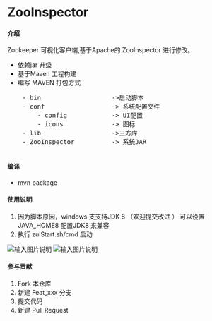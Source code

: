 # ZooInspector

#### 介绍
Zookeeper 可视化客户端,基于Apache的 ZooInspector 进行修改。

- 依赖jar 升级 
- 基于Maven 工程构建
- 编写 MAVEN 打包方式

<pre>
    - bin                   ->启动脚本
    - conf                  -> 系统配置文件 
        - config            -> UI配置
        - icons             -> 图标
    - lib                   ->三方库
    - ZooInspector          -> 系统JAR
    
</pre>



#### 编译

- mvn package



#### 使用说明
1.  因为脚本原因，windows 支支持JDK 8 （欢迎提交改进 ） 可以设置 JAVA_HOME8 配置JDK8 来兼容
2.  执行 zuiStart.sh/cmd 启动


![输入图片说明](https://gitee.com/JinlongLiao/ZooInspector/blob/master/img/struct.png "文件结构")
![输入图片说明](https://gitee.com/JinlongLiao/ZooInspector/blob/master/img/softepng.png"系统图片")

#### 参与贡献

1.  Fork 本仓库
2.  新建 Feat_xxx 分支
3.  提交代码
4.  新建 Pull Request
